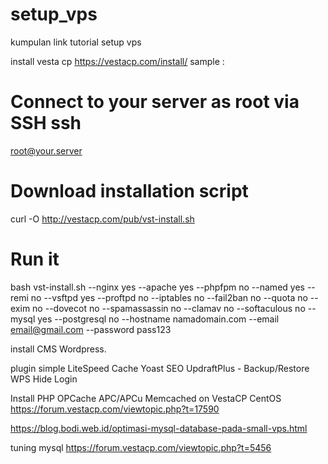 # setup_vps
kumpulan link tutorial setup vps

install vesta cp
https://vestacp.com/install/
sample :
# Connect to your server as root via SSH ssh 
root@your.server
# Download installation script 
curl -O http://vestacp.com/pub/vst-install.sh
# Run it 
bash vst-install.sh --nginx yes --apache yes --phpfpm no --named yes --remi no --vsftpd yes --proftpd no --iptables no --fail2ban no --quota no --exim no --dovecot no --spamassassin no --clamav no --softaculous no --mysql yes --postgresql no --hostname namadomain.com --email email@gmail.com --password pass123

install CMS Wordpress.

plugin simple
LiteSpeed Cache
Yoast SEO
UpdraftPlus - Backup/Restore
WPS Hide Login

Install PHP OPCache APC/APCu Memcached on VestaCP CentOS
https://forum.vestacp.com/viewtopic.php?t=17590

https://blog.bodi.web.id/optimasi-mysql-database-pada-small-vps.html

tuning mysql
https://forum.vestacp.com/viewtopic.php?t=5456
